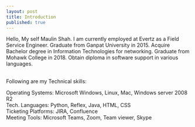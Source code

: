 ```yaml
---
layout: post
title: Introduction
published: true
---
```


Hello, My self Maulin Shah.
I am currently employed at Evertz as a Field Service Engineer.
Graduate from Ganpat University in 2015.
Acquire Bachelor degree in Information Technologies for networking.
Graduate from Mohawk College in 2018.
Obtain diploma in software support in various languages.

<br>Following are my Technical skills:

Operating Systems: Microsoft Windows, Linux, Mac, Windows server 2008 R2
<br>Tech. Languages: Python, Reflex, Java, HTML, CSS
<br>Ticketing Platforms: JIRA, Confluence
<br>Meeting Tools: Microsoft Teams, Zoom, Team viewer, Skype


